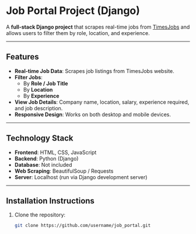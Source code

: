 # Job Portal Project (Django)

A **full-stack Django project** that scrapes real-time jobs from [TimesJobs](https://www.timesjobs.com/) and allows users to filter them by role, location, and experience.

---

## Features

- **Real-time Job Data**: Scrapes job listings from TimesJobs website.
- **Filter Jobs**:
  - By **Role / Job Title**
  - By **Location**
  - By **Experience**
- **View Job Details**: Company name, location, salary, experience required, and job description.
- **Responsive Design**: Works on both desktop and mobile devices.

---

## Technology Stack

- **Frontend**: HTML, CSS, JavaScript  
- **Backend**: Python (Django)  
- **Database**: Not included  
- **Web Scraping**: BeautifulSoup / Requests  
- **Server**: Localhost (run via Django development server)

---

## Installation Instructions

1. Clone the repository:
   ```bash
   git clone https://github.com/username/job_portal.git
